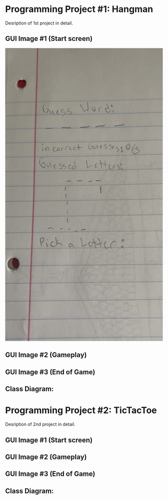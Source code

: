 # Programming Project #1: Hangman
Desription of 1st project in detail.

## GUI Image #1 (Start screen)
![Start Screen](https://github.com/RylekStaker/ProgrammingProjects/blob/main/images/StartScreen.JPG?raw=true)

## GUI Image #2 (Gameplay)
## GUI Image #3 (End of Game)

## Class Diagram:

# Programming Project #2: TicTacToe
Desription of 2nd project in detail.

## GUI Image #1 (Start screen)
## GUI Image #2 (Gameplay)
## GUI Image #3 (End of Game)

## Class Diagram:
